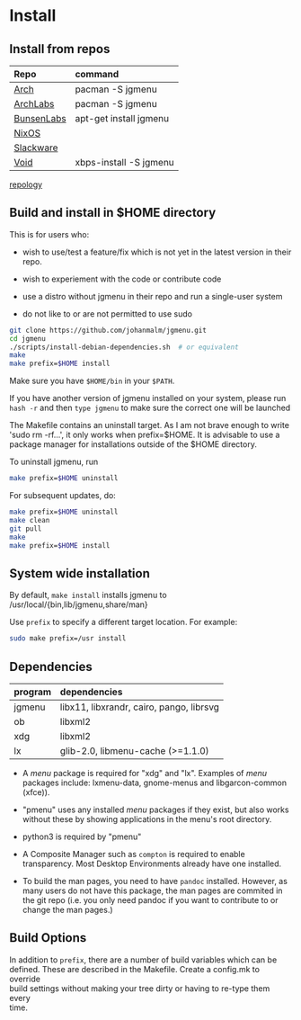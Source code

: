 Install
=======

Install from repos
------------------

| Repo                                                                                   | command                |
| :---                                                                                   | :---                   |
| [Arch](https://www.archlinux.org/packages/community/x86_64/jgmenu/)                    | pacman -S jgmenu       |
| [ArchLabs](https://github.com/ARCHLabs/archlabs_repo/tree/master/x86_64)               | pacman -S jgmenu       |
| [BunsenLabs](http://eu.pkg.bunsenlabs.org/debian/pool/main/j/jgmenu/)                  | apt-get install jgmenu |
| [NixOS](https://github.com/NixOS/nixpkgs/tree/master/pkgs/applications/misc/jgmenu)    |                        |
| [Slackware](https://slackbuilds.org/repository/14.2/desktop/jgmenu/)                   |                        |
| [Void](https://github.com/voidlinux/void-packages/blob/master/srcpkgs/jgmenu/template) | xbps-install -S jgmenu |

[repology](https://repology.org/metapackage/jgmenu/versions)

Build and install in $HOME directory
------------------------------------

This is for users who:

  - wish to use/test a feature/fix which is not yet in the latest version
    in their repo.

  - wish to experiement with the code or contribute code

  - use a distro without jgmenu in their repo and run a single-user
    system

  - do not like to or are not permitted to use sudo

```bash
git clone https://github.com/johanmalm/jgmenu.git
cd jgmenu
./scripts/install-debian-dependencies.sh  # or equivalent
make
make prefix=$HOME install
```

Make sure you have `$HOME/bin` in your `$PATH`.

If you have another version of jgmenu installed on your system, please
run `hash -r` and then `type jgmenu` to make sure the correct one will
be launched

The Makefile contains an uninstall target. As I am not brave enough to
write 'sudo rm -rf...', it only works when prefix=$HOME. It is advisable
to use a package manager for installations outside of the $HOME
directory.

To uninstall jgmenu, run

```bash
make prefix=$HOME uninstall
```

For subsequent updates, do:

```bash
make prefix=$HOME uninstall
make clean
git pull
make
make prefix=$HOME install
```

System wide installation
------------------------

By default, `make install` installs jgmenu to  
/usr/local/{bin,lib/jgmenu,share/man}  

Use `prefix` to specify a different target location. For example: 

```bash
sudo make prefix=/usr install
```

Dependencies
------------

| program | dependencies                                |
| :---    | :---                                        |
| jgmenu  | libx11, libxrandr, cairo, pango, librsvg    |
| ob      | libxml2                                     |
| xdg     | libxml2                                     |
| lx      | glib-2.0, libmenu-cache (>=1.1.0)           |


  - A *menu* package  is required for "xdg" and "lx".
    Examples of *menu* packages include: lxmenu-data, gnome-menus and
    libgarcon-common (xfce)).

  - "pmenu" uses any installed *menu* packages if they exist, but also
    works without these by showing applications in the menu's root
    directory.

  - python3 is required by "pmenu"

  - A Composite Manager such as `compton` is required to enable transparency.
    Most Desktop Environments already have one installed.

  - To build the man pages, you need to have `pandoc` installed. However, as
    many users do not have this package, the man pages are commited in the git
    repo (i.e. you only need pandoc if you want to contribute to or change the
    man pages.)

Build Options
-------------

In addition to `prefix`, there are a number of build variables which can be  
defined. These are described in the Makefile. Create a config.mk to override  
build settings without making your tree dirty or having to re-type them every  
time.
